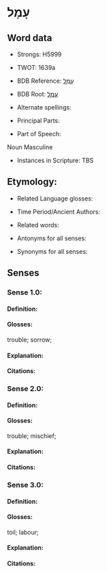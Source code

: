 # עָמָל

<!-- Status: S2="NeedsEdits" -->
<!-- Lexica used for edits:   -->

## Word data

* Strongs: H5999

* TWOT: 1639a

* BDB Reference: [עָמָל](rc://en/bdb/dict/p.dh.ab)

* BDB Root: [עמל](rc://en/bdb/dict/p.dh.aa)

* Alternate spellings:

* Principal Parts:

* Part of Speech:

Noun Masculine

* Instances in Scripture: TBS

## Etymology:

* Related Language glosses:

* Time Period/Ancient Authors:

* Related words:

* Antonyms for all senses:

* Synonyms for all senses:

## Senses

### Sense 1.0:

#### Definition:

#### Glosses:

trouble; sorrow; 

#### Explanation:

#### Citations:



### Sense 2.0:

#### Definition:

#### Glosses:

trouble; mischief; 

#### Explanation:

#### Citations:



### Sense 3.0:

#### Definition:

#### Glosses:

toil; labour; 

#### Explanation:

#### Citations:



